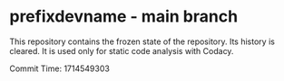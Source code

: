 # prefixdevname - main branch

This repository contains the frozen state of the repository.
Its history is cleared. It is used only for static code
analysis with Codacy.

Commit Time: 1714549303